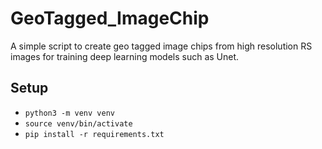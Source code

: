 # GeoTagged_ImageChip
A simple script to create geo tagged image chips from high resolution RS images for training deep learning models such as Unet.

## Setup
* `python3 -m venv venv`
* `source venv/bin/activate`
* `pip install -r requirements.txt`